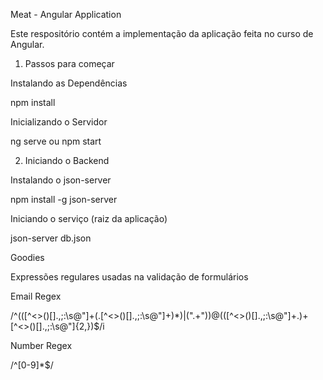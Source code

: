 Meat - Angular Application

Este respositório contém a implementação da aplicação feita no curso de Angular.

1. Passos para começar

Instalando as Dependências

npm install

Inicializando o Servidor

ng serve ou npm start

2. Iniciando o Backend

Instalando o json-server

npm install -g json-server

Iniciando o serviço (raiz da aplicação)

json-server db.json

Goodies

Expressões regulares usadas na validação de formulários

Email Regex

/^(([^<>()\[\]\.,;:\s@\"]+(\.[^<>()\[\]\.,;:\s@\"]+)*)|(\".+\"))@(([^<>()[\]\.,;:\s@\"]+\.)+[^<>()[\]\.,;:\s@\"]{2,})$/i

Number Regex

/^[0-9]*$/
